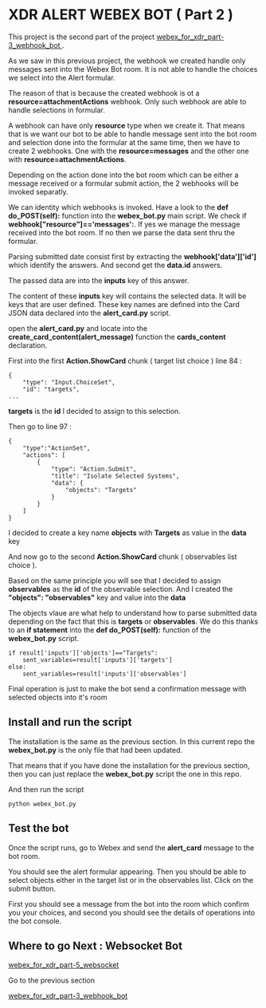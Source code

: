 # XDR ALERT WEBEX BOT ( Part 2 )

This project is the second part of the project [webex_for_xdr_part-3_webhook_bot ](https://github.com/pcardotatgit/webex_for_xdr_part-3_webhook_bot).

As we saw in this previous project, the webhook we created handle only messages sent into the Webex Bot room. It is not able to handle the choices we select into the Alert formular.

The reason of that is because the created webhook is  ot a **resource=attachmentActions** webhook. Only such webhook are able to handle selections in formular.

A webhook can have only **resource** type when we create it. That means that is we want our bot to be able to  handle message sent into the bot room and selection done into the formular at the same time, then we have to create 2 webhooks.
One with the **resource=messages** and the other one with **resource=attachmentActions**.

Depending on the action done into the bot room which can be either a message received or a formular submit action, the 2 webhooks will be invoked separatly.

We can identity which webhooks is invoked. Have a look to the **def do_POST(self):** function into the **webex_bot.py** main script. We check if **webhook["resource"]=='messages':**. If yes we manage the message received into the bot room. If no then we parse the data sent thru the formular.

Parsing submitted date consist first by extracting the **webhook['data']['id']** which identify the answers. And second get the **data.id** answers.

The passed data are into the **inputs** key of this answer. 

The content of these **inputs** key will contains the selected data. It will be keys that are user defined.
These key names are defined into the Card JSON data declared into the **alert_card.py** script.

open the **alert_card.py** and locate into the **create_card_content(alert_message)** function the **cards_content** declaration.

First into the first **Action.ShowCard** chunk ( target list choice ) line 84 :

    {
        "type": "Input.ChoiceSet",
        "id": "targets",
    ...

**targets** is the **id** I decided to assign to this selection.

Then go to line 97 :

    {
        "type":"ActionSet",
        "actions": [
            {
                "type": "Action.Submit",
                "title": "Isolate Selected Systems",
                "data": {
                    "objects": "Targets"
                }
            }
        ]                                
    }

I decided to create a key name **objects** with **Targets** as value in the **data** key
    
And now go to the second **Action.ShowCard** chunk ( observables list choice ).

Based on the same principle you will see that I decided to assign **observables** as the **id** of the observable selection. And I created the **"objects": "observables"** key and value into the **data**

The objects vlaue are what help to understand how to parse submitted data depending on the fact that this is **targets** or **observables**. We do this thanks to an **if statement** into the **def do_POST(self):** function of the **webex_bot.py** script.

    if result['inputs']['objects']=="Targets":
        sent_variables=result['inputs']['targets']
    else:
        sent_variables=result['inputs']['observables']

Final operation is just to make the bot send a confirmation message with selected objects into it's room 

## Install and run the script

The installation is the same as the previous section. In this current repo the **webex_bot.py** is the only file that had been updated.

That means that if you have done the installation for the previous section, then you can just replace the **webex_bot.py** script the one in this repo.

And then run the script 

    python webex_bot.py
    
## Test the bot

Once the script runs, go to Webex and send the **alert_card** message to the bot room.

You should see the alert formular appearing. Then you should be able to select objects either in the target list or in the observables list.
Click on the submit button.

First you should see a message from the bot into the room which confirm you your choices, and second you should see the details of operations into the bot console.  

## Where to go Next : Websocket Bot

[webex_for_xdr_part-5_websocket](https://github.com/pcardotatgit/webex_for_xdr_part-5_websocket)

Go to the previous section

[webex_for_xdr_part-3_webhook_bot ](https://github.com/pcardotatgit/webex_for_xdr_part-3_webhook_bot)

